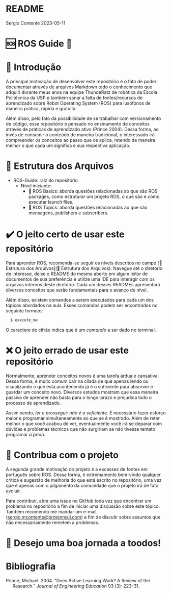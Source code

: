 README
================
Sergio Contente
2023-05-11

# :sos: ROS Guide :robot:

# :memo: Introdução

A principal motivação de desenvolver este repositório é o fato de poder
documentar através de arquivos Markdown todo o conhecimento que adquiri
durante meus anos na equipe ThundeRatz de robótica da Escola Politécnica
da USP e também sanar a falta de fontes/recursos de aprendizado sobre Robot
Operating System (ROS) para lusófonos de maneira prática, rápida e gratuita.

Além disso, pelo fato da possibilidade de se trabalhar com versionamento de código, esse repositório é pensado no ensinamento de conceitos
através de práticas de aprendizado ativo (Prince 2004). Dessa forma, ao invés de consumir o conteúdo de maneira tradicional, o interessado irá compreender os
conceitos ao passo que os aplica, retendo de maneira melhor o que cada um significa e sua respectiva aplicação.


# :open_file_folder: Estrutura dos Arquivos

- ROS-Guide: raíz do repositório
  - Nível iniciante:
    - :seedling: ROS Basics: aborda questões relacionadas ao que são ROS packages, como estruturar um projeto ROS, o que são e como executar launch files.
    - :herb: ROS Topics: aborda questões relacionadas ao que são mensagens, publishers e subscribers.
  
# :heavy_check_mark: O jeito certo de usar este repositório

Para aprender ROS, recomenda-se seguir os níveis descritos no campo [:open_file_folder: Estrutura dos Arquivos](:open_file_folder: Estrutura dos Arquivos). Navegue até o diretório de interesse, deixe o README do mesmo aberto em algum leitor de documentos de sua preferência e utilize uma IDE para interagir com os arquivos internos deste diretório. Cada um desses READMEs apresentará diversos conceitos que serão fundamentais para o avanço de nível.

Além disso, existem comandos a serem executados para cada um dos tópicos abordados na aula. Esses comandos podem ser encontrados no seguinte formato:

```bash
  $ execute_me
```

O caractere de cifrão indica que é um *comando* a ser dado no terminal.

# :x: O jeito errado de usar este repositório

Normalmente, aprender conceitos novos é uma tarefa árdua e cansativa. Dessa forma, é muito comum cair na cilada de que apenas lendo ou visualizando o que está acontecendo já é o suficiente para absorver e guardar um conceito novo. Diversos estudos mostram que essa maneira passiva de aprender não basta para o longo-prazo e prejudica todo o processo de aprendizado.

Assim sendo, *ler e prosseguir não é o suficiente*. É necessário fazer esforço maior e programar simultaneamente ao que se é mostrado. Além de reter melhor o que você acabou de ver, eventualmente você irá se deparar com dúvidas e problemas técnicos que não surgiriam se não tivesse tentato programar *a priori*.

# :handshake: Contribua com o projeto

A segunda grande motivação do projeto é a escassez de fontes em português sobre ROS. Dessa forma, é extremamente bem-vindo qualquer crítica e sugestão de melhoria do que está escrito no repositório, uma vez que é apenas com o julgamento da comunidade que o projeto irá de fato evoluir.

Para contribuir, abra uma issue no GitHub toda vez que encontrar um problema no repositório a fim de iniciar uma discussão sobre este tópico. Também recomendo me mandar um e-mail (sergio.mcontente@protonmail.com) a fim de discutir sobre assuntos que não necessariamente remetem a problemas.

# :rocket: Desejo uma boa jornada a toodos!
# Bibliografia

<div id="refs" class="references csl-bib-body hanging-indent">

<div id="ref-active-learning" class="csl-entry">

Prince, Michael. 2004. “Does Active Learning Work? A Review of the
Research.” *Journal of Engineering Education* 93 (3): 223–31.

</div>

</div>
